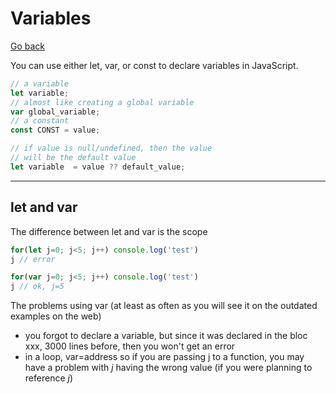 # Variables

[Go back](../index.md#basic-syntax)

You can use either let, var, or const to declare variables in JavaScript.

```js
// a variable
let variable;
// almost like creating a global variable
var global_variable;
// a constant
const CONST = value;

// if value is null/undefined, then the value
// will be the default value
let variable  = value ?? default_value;
```

<hr class="sl">

## let and var

The difference between let and var is the scope

```js
for(let j=0; j<5; j++) console.log('test')
j // error

for(var j=0; j<5; j++) console.log('test')
j // ok, j=5
```

The problems using var (at least as often as you will see it on the outdated examples on the web)

* you forgot to declare a variable, but since it was declared in the bloc xxx, 3000 lines before, then you won't get an error
* in a loop, var=address so if you are passing j to a function, you may have a problem with $j$ having the wrong value (if you were planning to reference $j$)